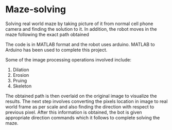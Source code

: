 # Maze-solving
Solving real world maze by taking picture of it from normal cell phone camera and finding the solution to it. In addition, the robot moves in the maze following the exact path obtained

The code is in MATLAB format and the robot uses arduino. 
MATLAB to Arduino has been used to complete this project.

Some of the image processing operations involved include:
1. Dilation                                                                                       
2. Erosion                                                              
3. Pruing                                                       
4. Skeleton                                                                     

The obtained path is then overlaid on the original image to visualize the results.
The next step involves converting the pixels location in image to real world frame as per scale and also finding the direction with respect to previous pixel. 
After this information is obtained, the bot is given appropriate direction commands which it follows to complete solving the maze.

